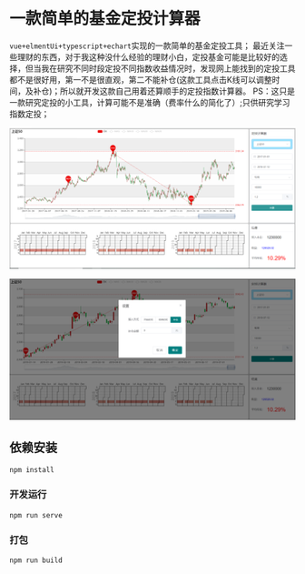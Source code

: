 # 一款简单的基金定投计算器

`vue+elmentUi+typescript+echart`实现的一款简单的基金定投工具；
最近关注一些理财的东西，对于我这种没什么经验的理财小白，定投基金可能是比较好的选择，但当我在研究不同时段定投不同指数收益情况时，发现网上能找到的定投工具都不是很好用，第一不是很直观，第二不能补仓(这款工具点击K线可以调整时间，及补仓)；所以就开发这款自己用着还算顺手的定投指数计算器。
PS：这只是一款研究定投的小工具，计算可能不是准确（费率什么的简化了）;只供研究学习指数定投；

![图1](1.png)

![图1](2.png)

## 依赖安装
```
npm install
```

### 开发运行
```
npm run serve
```
### 打包
```
npm run build
```



